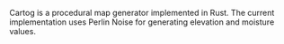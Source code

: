 Cartog is a procedural map generator implemented in Rust. The current implementation uses Perlin Noise for generating elevation and moisture values.